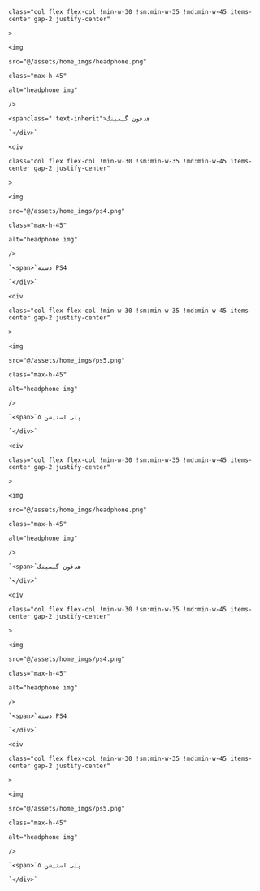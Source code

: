 <div

    class="col flex flex-col !min-w-30 !sm:min-w-35 !md:min-w-45 items-center gap-2 justify-center"

    >

    <img

    src="@/assets/home_imgs/headphone.png"

    class="max-h-45"

    alt="headphone img"

    />

    <spanclass="!text-inherit">هدفون گیمینگ

    `</div>`

    <div

    class="col flex flex-col !min-w-30 !sm:min-w-35 !md:min-w-45 items-center gap-2 justify-center"

    >

    <img

    src="@/assets/home_imgs/ps4.png"

    class="max-h-45"

    alt="headphone img"

    />

    `<span>`دسته PS4

    `</div>`

    <div

    class="col flex flex-col !min-w-30 !sm:min-w-35 !md:min-w-45 items-center gap-2 justify-center"

    >

    <img

    src="@/assets/home_imgs/ps5.png"

    class="max-h-45"

    alt="headphone img"

    />

    `<span>`پلی استیشن ۵

    `</div>`

    <div

    class="col flex flex-col !min-w-30 !sm:min-w-35 !md:min-w-45 items-center gap-2 justify-center"

    >

    <img

    src="@/assets/home_imgs/headphone.png"

    class="max-h-45"

    alt="headphone img"

    />

    `<span>`هدفون گیمینگ

    `</div>`

    <div

    class="col flex flex-col !min-w-30 !sm:min-w-35 !md:min-w-45 items-center gap-2 justify-center"

    >

    <img

    src="@/assets/home_imgs/ps4.png"

    class="max-h-45"

    alt="headphone img"

    />

    `<span>`دسته PS4

    `</div>`

    <div

    class="col flex flex-col !min-w-30 !sm:min-w-35 !md:min-w-45 items-center gap-2 justify-center"

    >

    <img

    src="@/assets/home_imgs/ps5.png"

    class="max-h-45"

    alt="headphone img"

    />

    `<span>`پلی استیشن ۵

    `</div>`
